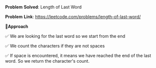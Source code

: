 𝐏𝐫𝐨𝐛𝐥𝐞𝐦 𝐒𝐨𝐥𝐯𝐞𝐝: Length of Last Word

𝐏𝐫𝐨𝐛𝐥𝐞𝐦 𝐋𝐢𝐧𝐤: https://leetcode.com/problems/length-of-last-word/



📌𝐀𝐩𝐩𝐫𝐨𝐚𝐜𝐡

✅ We are looking for the last word so we start from the end

✅ We count the characters if they are not spaces

✅ If space is encountered, it means we have reached the end of the last word. So we return the character's count.
